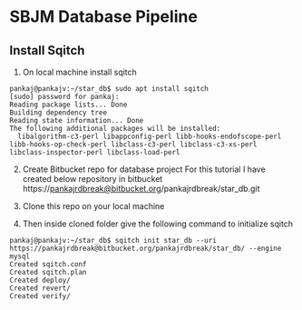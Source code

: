 # SBJM Database Pipeline

## Install Sqitch 
1. On local machine install sqitch
```console
pankaj@pankajv:~/star_db$ sudo apt install sqitch
[sudo] password for pankaj: 
Reading package lists... Done
Building dependency tree       
Reading state information... Done
The following additional packages will be installed:
  libalgorithm-c3-perl libappconfig-perl libb-hooks-endofscope-perl libb-hooks-op-check-perl libclass-c3-perl libclass-c3-xs-perl libclass-inspector-perl libclass-load-perl
```
2. Create Bitbucket repo for database project
For this tutorial I have created below repository in bitbucket
https://pankajrdbreak@bitbucket.org/pankajrdbreak/star_db.git

3. Clone this repo on your local machine
4. Then inside cloned folder give the following command to initialize sqitch 
```console
pankaj@pankajv:~/star_db$ sqitch init star_db --uri https://pankajrdbreak@bitbucket.org/pankajrdbreak/star_db/ --engine mysql
Created sqitch.conf
Created sqitch.plan
Created deploy/
Created revert/
Created verify/
```

